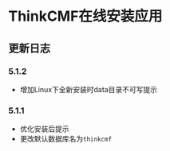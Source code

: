 # ThinkCMF在线安装应用

##  更新日志

### 5.1.2
* 增加Linux下全新安装时data目录不可写提示

### 5.1.1
* 优化安装后提示
* 更改默认数据库名为`thinkcmf`
